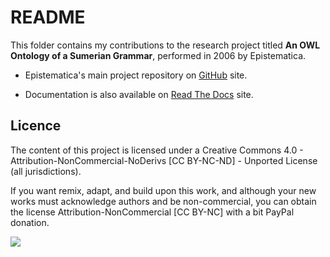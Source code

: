 # README

This folder contains my contributions to the research project titled **An OWL Ontology of a Sumerian Grammar**, performed in 2006 by Epistematica.

- Epistematica's main project repository on [GitHub](https://github.com/Epistematica/sumerian-ontology) site.

- Documentation is also available on [Read The Docs](http://sumerian-ontology.readthedocs.io/en/latest/) site.

## Licence

The content of this project is licensed under a Creative Commons 4.0 - Attribution-NonCommercial-NoDerivs [CC BY-NC-ND] - Unported License (all jurisdictions).

If you want remix, adapt, and build upon this work, and although your new works must acknowledge authors and be non-commercial, you can obtain the license Attribution-NonCommercial [CC BY-NC] with a bit PayPal donation.

[![](https://www.paypalobjects.com/en_US/i/btn/btn_donateCC_LG.gif)](https://www.paypal.com/donate?business=XQJ7ZSZMW8V3N&currency_code=EUR)
